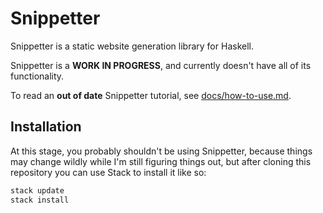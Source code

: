 # Snippetter

Snippetter is a static website generation library for Haskell.

Snippetter is a **WORK IN PROGRESS**, and currently doesn't have all of its
functionality.

To read an **out of date** Snippetter tutorial, see
[docs/how-to-use.md](docs/how-to-use.md).

## Installation

At this stage, you probably shouldn't be using Snippetter, because things may
change wildly while I'm still figuring things out, but after cloning this
repository you can use Stack to install it like so:

```sh
stack update
stack install
```
